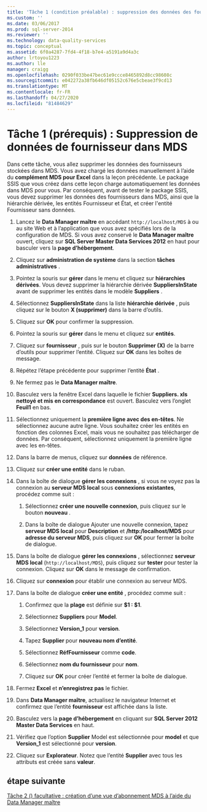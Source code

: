 ```yaml
---
title: 'Tâche 1 (condition préalable) : suppression des données des fournisseurs dans MDS | Microsoft Docs'
ms.custom: ''
ms.date: 03/06/2017
ms.prod: sql-server-2014
ms.reviewer: ''
ms.technology: data-quality-services
ms.topic: conceptual
ms.assetid: 6f0a4287-7fd4-4f18-b7e4-a5191a9d4a3c
author: lrtoyou1223
ms.author: lle
manager: craigg
ms.openlocfilehash: 0290f033be47bec61e9ccce8465892d8cc98608c
ms.sourcegitcommit: e042272a38fb646df05152c676e5cbeae3f9cd13
ms.translationtype: MT
ms.contentlocale: fr-FR
ms.lasthandoff: 04/27/2020
ms.locfileid: "81484629"
---
```

# <a name="task-1-prerequisite-removing-supplier-data-in-mds"></a>Tâche 1 (prérequis) : Suppression de données de fournisseur dans MDS
  Dans cette tâche, vous allez supprimer les données des fournisseurs stockées dans MDS. Vous avez chargé les données manuellement à l’aide du **complément MDS pour Excel** dans la leçon précédente. Le package SSIS que vous créez dans cette leçon charge automatiquement les données dans MDS pour vous. Par conséquent, avant de tester le package SSIS, vous devez supprimer les données des fournisseurs dans MDS, ainsi que la hiérarchie dérivée, les entités Fournisseur et État, et créer l'entité Fournisseur sans données.  
  
1.  Lancez le **Data Manager maître** en accédant `http://localhost/MDS` à ou au site Web et à l’application que vous avez spécifiés lors de la configuration de MDS. Si vous avez conservé le **Data Manager maître** ouvert, cliquez sur **SQL Server Master Data Services 2012** en haut pour basculer vers la **page d’hébergement**.  
  
2.  Cliquez sur **administration de système** dans la section **tâches administratives** .  
  
3.  Pointez la souris sur **gérer** dans le menu et cliquez sur **hiérarchies dérivées**. Vous devez supprimer la hiérarchie dérivée **SuppliersInState** avant de supprimer les entités dans le modèle **Suppliers** .  
  
4.  Sélectionnez **SuppliersInState** dans la liste **hiérarchie dérivée** , puis cliquez sur le bouton **X (supprimer)** dans la barre d’outils.  
  
5.  Cliquez sur **OK** pour confirmer la suppression.  
  
6.  Pointez la souris sur **gérer** dans le menu et cliquez sur **entités**.  
  
7.  Cliquez sur **fournisseur** , puis sur le bouton **Supprimer (X)** de la barre d’outils pour supprimer l’entité. Cliquez sur **OK** dans les boîtes de message.  
  
8.  Répétez l’étape précédente pour supprimer l’entité **État** .  
  
9. Ne fermez pas le **Data Manager maître**.  
  
10. Basculez vers la fenêtre Excel dans laquelle le fichier **Suppliers. xls nettoyé et mis en correspondance** est ouvert. Basculez vers l’onglet **Feuil1** en bas.  
  
11. Sélectionnez uniquement la **première ligne avec des en-têtes**. Ne sélectionnez aucune autre ligne. Vous souhaitez créer les entités en fonction des colonnes Excel, mais vous ne souhaitez pas télécharger de données. Par conséquent, sélectionnez uniquement la première ligne avec les en-têtes.  
  
12. Dans la barre de menus, cliquez sur **données** de référence.  
  
13. Cliquez sur **créer une entité** dans le ruban.  
  
14. Dans la boîte de dialogue **gérer les connexions** , si vous ne voyez pas la connexion au **serveur MDS local** sous **connexions existantes**, procédez comme suit :  
  
    1.  Sélectionnez **créer une nouvelle connexion**, puis cliquez sur le bouton **nouveau** .  
  
    2.  Dans la boîte de dialogue Ajouter une nouvelle connexion, tapez **serveur MDS local** pour **Description** et **\/http:/localhost/MDS** pour **adresse du serveur MDS**, puis cliquez sur **OK** pour fermer la boîte de dialogue.  
  
15. Dans la boîte de dialogue **gérer les connexions** , sélectionnez **serveur MDS local** (`http://localhost/MDS`), puis cliquez sur **tester** pour tester la connexion. Cliquez sur **OK** dans le message de confirmation.  
  
16. Cliquez sur **connexion** pour établir une connexion au serveur MDS.  
  
17. Dans la boîte de dialogue **créer une entité** , procédez comme suit :  
  
    1.  Confirmez que la **plage** est définie sur **$1 : $1**.  
  
    2.  Sélectionnez **Suppliers** pour **Model**.  
  
    3.  Sélectionnez **Version_1** pour **version**.  
  
    4.  Tapez **Supplier** pour **nouveau nom d’entité**.  
  
    5.  Sélectionnez **RéfFournisseur** comme **code**.  
  
    6.  Sélectionnez **nom du fournisseur** pour **nom**.  
  
    7.  Cliquez sur **OK** pour créer l’entité et fermer la boîte de dialogue.  
  
18. Fermez **Excel** et **n’enregistrez pas** le fichier.  
  
19. Dans **Data Manager maître**, actualisez le navigateur Internet et confirmez que l’entité **fournisseur** est affichée dans la liste.  
  
20. Basculez vers la **page d’hébergement** en cliquant sur **SQL Server 2012 Master Data Services** en haut.  
  
21. Vérifiez que l’option **Supplier** Model est sélectionnée pour **model** et que **Version_1** est sélectionné pour **version**.  
  
22. Cliquez sur **Explorateur**. Notez que l’entité **Supplier** avec tous les attributs est créée sans **valeur**.  
  
## <a name="next-step"></a>étape suivante  
 [Tâche 2 &#40;&#41; facultative : création d’une vue d’abonnement MDS à l’aide du Data Manager maître](../../2014/tutorials/task-2-optional-creating-a-mds-subscription-view-using-master-data-manager.md)  
  
  
